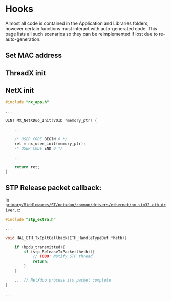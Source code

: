 # Hooks

Almost all code is contained in the Application and Libraries folders, however certain functions must interact with auto-generated code. This page lists all such scenarios so they can be reimplemented if lost due to re-auto-generation. 

## Set MAC address

## ThreadX init

## NetX init

```C
#include "nx_app.h"

...

UINT MX_NetXDuo_Init(VOID *memory_ptr) {

    ...

    /* USER CODE BEGIN 0 */
    ret = nx_user_init(memory_ptr);
    /* USER CODE END 0 */

    ...

    return ret;
}
```

## STP Release packet callback:

In [`primary/Middlewares/ST/netxduo/common/drivers/ethernet/nx_stm32_eth_driver.c`](/primary/Middlewares//ST/netxduo/common/drivers/ethernet/nx_stm32_eth_driver.c#2072):

```C
#include "stp_extra.h"

...

void HAL_ETH_TxCpltCallback(ETH_HandleTypeDef *heth){

    if (bpdu_transmitted){
        if (stp_ReleaseTxPacket(heth)){
            // TODO: Notify STP thread
            return;
        }
    }

    ... // NetXduo process its packet complete
}

...
```